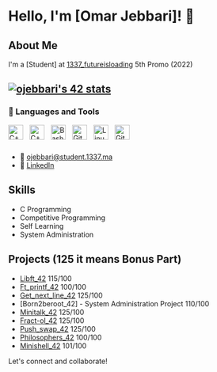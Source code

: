 # Hello, I'm [Omar Jebbari]! 👋

## About Me

I'm a [Student] at [1337_futureisloading](https://1337.ma/fr/) 5th Promo (2022)

<a href="https://github.com/oakoudad/badge42"><img src="https://badge.mediaplus.ma/binary/ojebbari" alt="ojebbari's 42 stats" /></a>
---
### 🧰 Languages and Tools

<img align="left" alt="C++" width="30px" style="padding-right:10px;" src="https://cdn.jsdelivr.net/gh/devicons/devicon/icons/cplusplus/cplusplus-line.svg" />
<img align="left" alt="C++" width="30px" style="padding-right:10px;" src="https://cdn.jsdelivr.net/gh/devicons/devicon/icons/c/c-line.svg" />
<img align="left" alt="Bash" width="30px" style="padding-right:10px;" src="https://cdn.jsdelivr.net/gh/devicons/devicon/icons/bash/bash-original.svg" />
<img align="left" alt="Git" width="30px" style="padding-right:10px;" src="https://cdn.jsdelivr.net/gh/devicons/devicon/icons/git/git-original.svg" />
<img align="left" alt="Linux" width="30px" style="padding-right:10px;" src="https://cdn.jsdelivr.net/gh/devicons/devicon/icons/linux/linux-original.svg" />
<img align="left" alt="GitHub" width="30px" style="padding-right:10px;" src="https://cdn.jsdelivr.net/gh/devicons/devicon/icons/github/github-original.svg" />
<br />

#

- 📧 ojebbari@student.1337.ma
- 💼 [LinkedIn](https://www.linkedin.com/in/omar-jebbari/)

## Skills

- C Programming
- Competitive Programming
- Self Learning
- System Administration

## Projects (125 it means Bonus Part)

- [Libft_42](https://github.com/OMVR-49/libft_42) 115/100
- [Ft_printf_42](https://github.com/OMVR-49/ft_printf_42) 100/100
- [Get_next_line_42](https://github.com/OMVR-49/get_next_line_42) 125/100
- [Born2beroot_42] - System Administration Project 110/100
- [Minitalk_42](https://github.com/OMVR-49/Minitalk_42) 125/100 
- [Fract-ol_42](https://github.com/OMVR-49/fract-ol_42) 125/100
- [Push_swap_42](https://github.com/OMVR-49/Push_swap_42) 125/100
- [Philosophers_42](https://github.com/OMVR-49/philosophers_42) 100/100
- [Minishell_42](https://github.com/OMVR-49/Minishell_42) 101/100

Let's connect and collaborate!


